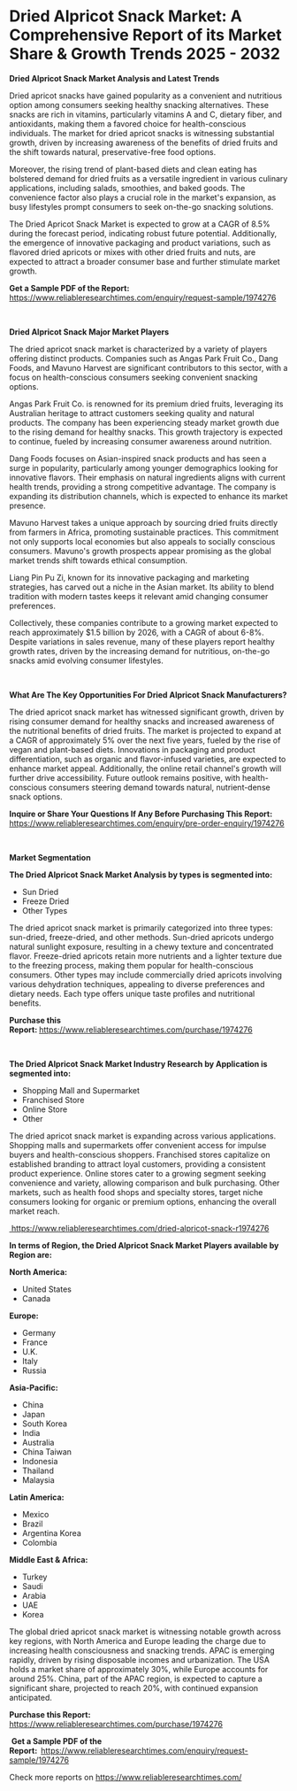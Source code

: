 <p><h1>Dried Alpricot Snack Market: A Comprehensive Report of its Market Share & Growth Trends 2025 - 2032</h1></p><p><strong>Dried Alpricot Snack Market Analysis and Latest Trends</strong></p>
<p><p>Dried apricot snacks have gained popularity as a convenient and nutritious option among consumers seeking healthy snacking alternatives. These snacks are rich in vitamins, particularly vitamins A and C, dietary fiber, and antioxidants, making them a favored choice for health-conscious individuals. The market for dried apricot snacks is witnessing substantial growth, driven by increasing awareness of the benefits of dried fruits and the shift towards natural, preservative-free food options. </p><p>Moreover, the rising trend of plant-based diets and clean eating has bolstered demand for dried fruits as a versatile ingredient in various culinary applications, including salads, smoothies, and baked goods. The convenience factor also plays a crucial role in the market's expansion, as busy lifestyles prompt consumers to seek on-the-go snacking solutions. </p><p>The Dried Apricot Snack Market is expected to grow at a CAGR of 8.5% during the forecast period, indicating robust future potential. Additionally, the emergence of innovative packaging and product variations, such as flavored dried apricots or mixes with other dried fruits and nuts, are expected to attract a broader consumer base and further stimulate market growth.</p></p>
<p><strong>Get a Sample PDF of the Report:&nbsp;</strong> <a href="https://www.reliableresearchtimes.com/enquiry/request-sample/1974276?utm_campaign=2714&utm_medium=2&utm_source=Github&utm_content=ia&utm_term=07042025&utm_id=dried-alpricot-snack">https://www.reliableresearchtimes.com/enquiry/request-sample/1974276</a></p>
<p>&nbsp;</p>
<p><strong>Dried Alpricot Snack Major Market Players</strong></p>
<p><p>The dried apricot snack market is characterized by a variety of players offering distinct products. Companies such as Angas Park Fruit Co., Dang Foods, and Mavuno Harvest are significant contributors to this sector, with a focus on health-conscious consumers seeking convenient snacking options.</p><p>Angas Park Fruit Co. is renowned for its premium dried fruits, leveraging its Australian heritage to attract customers seeking quality and natural products. The company has been experiencing steady market growth due to the rising demand for healthy snacks. This growth trajectory is expected to continue, fueled by increasing consumer awareness around nutrition.</p><p>Dang Foods focuses on Asian-inspired snack products and has seen a surge in popularity, particularly among younger demographics looking for innovative flavors. Their emphasis on natural ingredients aligns with current health trends, providing a strong competitive advantage. The company is expanding its distribution channels, which is expected to enhance its market presence.</p><p>Mavuno Harvest takes a unique approach by sourcing dried fruits directly from farmers in Africa, promoting sustainable practices. This commitment not only supports local economies but also appeals to socially conscious consumers. Mavuno's growth prospects appear promising as the global market trends shift towards ethical consumption.</p><p>Liang Pin Pu Zi, known for its innovative packaging and marketing strategies, has carved out a niche in the Asian market. Its ability to blend tradition with modern tastes keeps it relevant amid changing consumer preferences.</p><p>Collectively, these companies contribute to a growing market expected to reach approximately $1.5 billion by 2026, with a CAGR of about 6-8%. Despite variations in sales revenue, many of these players report healthy growth rates, driven by the increasing demand for nutritious, on-the-go snacks amid evolving consumer lifestyles.</p></p>
<p>&nbsp;</p>
<p><strong>What Are The Key Opportunities For Dried Alpricot Snack Manufacturers?</strong></p>
<p><p>The dried apricot snack market has witnessed significant growth, driven by rising consumer demand for healthy snacks and increased awareness of the nutritional benefits of dried fruits. The market is projected to expand at a CAGR of approximately 5% over the next five years, fueled by the rise of vegan and plant-based diets. Innovations in packaging and product differentiation, such as organic and flavor-infused varieties, are expected to enhance market appeal. Additionally, the online retail channel's growth will further drive accessibility. Future outlook remains positive, with health-conscious consumers steering demand towards natural, nutrient-dense snack options.</p></p>
<p><strong>Inquire or Share Your Questions If Any Before Purchasing This Report:</strong> <a href="https://www.reliableresearchtimes.com/enquiry/pre-order-enquiry/1974276?utm_campaign=2714&utm_medium=2&utm_source=Github&utm_content=ia&utm_term=07042025&utm_id=dried-alpricot-snack">https://www.reliableresearchtimes.com/enquiry/pre-order-enquiry/1974276</a></p>
<p>&nbsp;</p>
<p><strong>Market Segmentation</strong></p>
<p><strong>The Dried Alpricot Snack Market Analysis by types is segmented into:</strong></p>
<p><ul><li>Sun Dried</li><li>Freeze Dried</li><li>Other Types</li></ul></p>
<p><p>The dried apricot snack market is primarily categorized into three types: sun-dried, freeze-dried, and other methods. Sun-dried apricots undergo natural sunlight exposure, resulting in a chewy texture and concentrated flavor. Freeze-dried apricots retain more nutrients and a lighter texture due to the freezing process, making them popular for health-conscious consumers. Other types may include commercially dried apricots involving various dehydration techniques, appealing to diverse preferences and dietary needs. Each type offers unique taste profiles and nutritional benefits.</p></p>
<p><strong>Purchase this Report:&nbsp;</strong><a href="https://www.reliableresearchtimes.com/purchase/1974276?utm_campaign=2714&utm_medium=2&utm_source=Github&utm_content=ia&utm_term=07042025&utm_id=dried-alpricot-snack">https://www.reliableresearchtimes.com/purchase/1974276</a></p>
<p>&nbsp;</p>
<p><strong>The Dried Alpricot Snack Market Industry Research by Application is segmented into:</strong></p>
<p><ul><li>Shopping Mall and Supermarket</li><li>Franchised Store</li><li>Online Store</li><li>Other</li></ul></p>
<p><p>The dried apricot snack market is expanding across various applications. Shopping malls and supermarkets offer convenient access for impulse buyers and health-conscious shoppers. Franchised stores capitalize on established branding to attract loyal customers, providing a consistent product experience. Online stores cater to a growing segment seeking convenience and variety, allowing comparison and bulk purchasing. Other markets, such as health food shops and specialty stores, target niche consumers looking for organic or premium options, enhancing the overall market reach.</p></p>
<p><a href="https://www.reliableresearchtimes.com/dried-alpricot-snack-r1974276?utm_campaign=2714&utm_medium=2&utm_source=Github&utm_content=ia&utm_term=07042025&utm_id=dried-alpricot-snack">&nbsp;https://www.reliableresearchtimes.com/dried-alpricot-snack-r1974276</a></p>
<p><strong>In terms of Region, the Dried Alpricot Snack Market Players available by Region are:</strong></p>
<p>
    <p> <strong> North America: </strong>
        <ul>
            <li>United States</li>
            <li>Canada</li>
        </ul>
        </p> 
    <p> <strong> Europe: </strong>
        <ul>
            <li>Germany</li>
            <li>France</li>
            <li>U.K.</li>
            <li>Italy</li>
            <li>Russia</li>
        </ul>
        </p> 
    <p> <strong> Asia-Pacific: </strong>
        <ul>
            <li>China</li>
            <li>Japan</li>
            <li>South Korea</li>
            <li>India</li>
            <li>Australia</li>
            <li>China Taiwan</li>
            <li>Indonesia</li>
            <li>Thailand</li>
            <li>Malaysia</li>
        </ul>
        </p> 
    <p> <strong> Latin America: </strong>
        <ul>
            <li>Mexico</li>
            <li>Brazil</li>
            <li>Argentina Korea</li>
            <li>Colombia</li>
        </ul>
        </p> 
    <p> <strong> Middle East & Africa: </strong>
        <ul>
            <li>Turkey</li>
            <li>Saudi</li>
            <li>Arabia</li>
            <li>UAE</li>
            <li>Korea</li>
        </ul>
    </p>
    </p>
<p><p>The global dried apricot snack market is witnessing notable growth across key regions, with North America and Europe leading the charge due to increasing health consciousness and snacking trends. APAC is emerging rapidly, driven by rising disposable incomes and urbanization. The USA holds a market share of approximately 30%, while Europe accounts for around 25%. China, part of the APAC region, is expected to capture a significant share, projected to reach 20%, with continued expansion anticipated.</p></p>
<p><strong>Purchase this Report: </strong><a href="https://www.reliableresearchtimes.com/purchase/1974276?utm_campaign=2714&utm_medium=2&utm_source=Github&utm_content=ia&utm_term=07042025&utm_id=dried-alpricot-snack">https://www.reliableresearchtimes.com/purchase/1974276</a></p>
<p>&nbsp;<strong>Get a Sample PDF of the Report:&nbsp;&nbsp;</strong><a href="https://www.reliableresearchtimes.com/enquiry/request-sample/1974276?utm_campaign=2714&utm_medium=2&utm_source=Github&utm_content=ia&utm_term=07042025&utm_id=dried-alpricot-snack">https://www.reliableresearchtimes.com/enquiry/request-sample/1974276</a></p>
<p><strong></strong></p>
<p>Check more reports on <a href="https://www.reliableresearchtimes.com/?utm_campaign=2714&utm_medium=2&utm_source=Github&utm_content=ia&utm_term=07042025&utm_id=dried-alpricot-snack">https://www.reliableresearchtimes.com/</a></p>